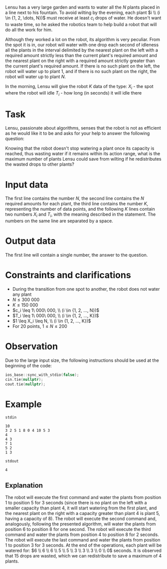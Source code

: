 
Lensu has a very large garden and wants to water all the $N$ plants placed in a line next to his fountain. To avoid wilting by the evening, each plant $i \\ (i \in {1, 2, \dots, N})$ must receive at least $c_i$ drops of water. He doesn't want to waste time, so he asked the robotics team to help build a robot that will do all the work for him.

Although they worked a lot on the robot, its algorithm is very peculiar. From the spot it is in, our robot will water with one drop each second of idleness all the plants in the interval delimited by the nearest plant on the left with a required amount strictly less than the current plant's required amount and the nearest plant on the right with a required amount strictly greater than the current plant's required amount. If there is no such plant on the left, the robot will water up to plant $1$, and if there is no such plant on the right, the robot will water up to plant $N$.

In the morning, Lensu will give the robot $K$ data of the type:
$X_i$ - the spot where the robot will idle
$T_i$ - how long (in seconds) it will idle there

# Task

Lensu, passionate about algorithms, senses that the robot is not as efficient as he would like it to be and asks for your help to answer the following question: 

Knowing that the robot doesn't stop watering a plant once its capacity is reached, thus wasting water if it remains within its action range, what is the maximum number of plants Lensu could save from wilting if he redistributes the wasted drops to other plants?

# Input data

The first line contains the number $N$, the second line contains the $N$ required amounts for each plant, the third line contains the number $K$, representing the number of data points, and the following $K$ lines contain two numbers $X_i$ and $T_i$, with the meaning described in the statement. The numbers on the same line are separated by a space.

# Output data

The first line will contain a single number, the answer to the question.

# Constraints and clarifications

* During the transition from one spot to another, the robot does not water any plant
* $N \leq 300\ 000$
* $K \leq 150\ 000$
* $c_i \leq 1\ 000\ 000, \\ (i \in {1, 2, ..., N})$
* $T_i \leq 1\ 000\ 000, \\ (i \in {1, 2, ..., K})$
* $1 \leq X_i \leq N, \\ (i \in {1, 2, ..., K})$
* For $20$ points, $1 \leq N \leq 200$

# Observation

Due to the large input size, the following instructions should be used at the beginning of the code:

```c++
ios_base::sync_with_stdio(false);
cin.tie(nullptr);
cout.tie(nullptr);
```

# Example

`stdin`
```
10
3 2 5 1 8 0 4 10 5 3              
4
4 3
7 1
5 2
1 3
```

`stdout`
```
4
```

## Explanation

The robot will execute the first command and water the plants from position $1$ to position $5$ for $3$ seconds (since there is no plant on the left with a smaller capacity than plant $4$, it will start watering from the first plant, and the nearest plant on the right with a capacity greater than plant $4$ is plant $5$, having a capacity of $8$).
The robot will execute the second command and, analogously, following the presented algorithm, will water the plants from position $6$ to position $8$ for one second.
The robot will execute the third command and water the plants from position $4$ to position $8$ for $2$ seconds.
The robot will execute the last command and water the plants from position $1$ to position $3$ for $3$ seconds.
At the end of the operations, each plant will be watered for:
$6 \\ 6 \\ 6 \\ 5 \\ 5 \\ 3 \\ 3 \\ 3 \\ 0 \\ 0$ seconds.
It is observed that $15$ drops are wasted, which we can redistribute to save a maximum of $4$ plants.
